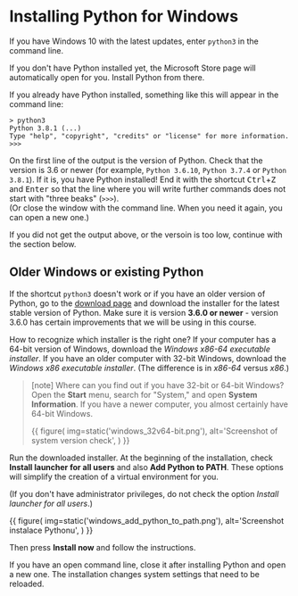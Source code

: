 # Installing Python for Windows

If you have Windows 10 with the latest updates, enter `python3` in the command line.

If you don't have Python installed yet, the Microsoft Store page will automatically open for you. Install Python from there.

If you already have Python installed, something like this will appear in the command line:


```plain
> python3
Python 3.8.1 (...)
Type "help", "copyright", "credits" or "license" for more information.
>>>
``` 

On the first line of the output is the version of Python. Check that the version is 3.6 or newer (for example, `Python 3.6.10`, `Python 3.7.4` or `Python 3.8.1`). 
If it is, you have Python installed!
End it with the shortcut <kbd>Ctrl</kbd>+<kbd>Z</kbd> and <kbd>Enter</kbd> so that the line where you will write further commands does not start with "three beaks" (`>>>`).
<br><!-- instructions in case the window is accidentally closed: -->
(Or close the window with the command line. When you need it again, you can open a new one.)

If you did not get the output above, or the versoin is too low, continue with the section below.


## Older Windows or existing Python

If the shortcut `python3` doesn't work or if you have an older version of Python, go to the [download page](https://www.python.org/downloads/) and download the installer for the latest stable version of Python.
Make sure it is version **3.6.0 or newer** - version 3.6.0 has certain improvements that we will be using in this course.

How to recognize which installer is the right one?
If your computer has a 64-bit version of Windows,
download the *Windows x86-64 executable installer*.
If you have an older computer with 32-bit Windows,
download the *Windows x86 executable installer*.
(The difference is in *x86-64* versus *x86*.)

> [note]
> Where can you find out if you have 32-bit or 64-bit Windows?
>Open the **Start** menu, search for "System," and open **System Information**.
>If you have a newer computer, you almost certainly have 64-bit Windows.
>
>{{ figure(
    img=static('windows_32v64-bit.png'),
    alt='Screenshot of system version check',
) }}

Run the downloaded installer. At the beginning of the installation, check **Install launcher for all users** and also **Add Python to PATH**.
These options will simplify the creation of a virtual environment for you.

(If you don't have administrator privileges, do not check the option *Install launcher for all users*.)

{{ figure( img=static('windows_add_python_to_path.png'), alt='Screenshot instalace Pythonu', ) }}

Then press **Install now** and follow the instructions.

If you have an open command line, close it after installing Python and open a new one.
The installation changes system settings that need to be reloaded.
